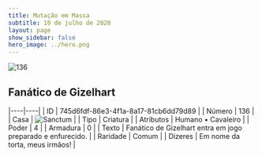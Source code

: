 ```yaml
---
title: Mutação em Massa
subtitle: 10 de julho de 2020
layout: page
show_sidebar: false
hero_image: ../hero.png
---
```


![136](https://cdn.keyforgegame.com/media/card_front/pt/479_136_RJQVP25VJC32_pt.png)

## Fanático de Gizelhart

|----|----|
| ID | 745d6fdf-86e3-4f1a-8a17-81cb6dd79d89 |
| Número | 136 |
| Casa | ![Sanctum](https://archonarcana.com/images/thumb/c/c7/Sanctum.png/22px-Sanctum.png "Santuário") |
| Tipo | Criatura |
| Atributos | Humano • Cavaleiro |
| Poder | 4 |
| Armadura | 0 |
| Texto | Fanático de Gizelhart entra em jogo preparado e enfurecido. |
| Raridade | Comum |
| Dizeres | Em nome da torta, meus irmãos! |
